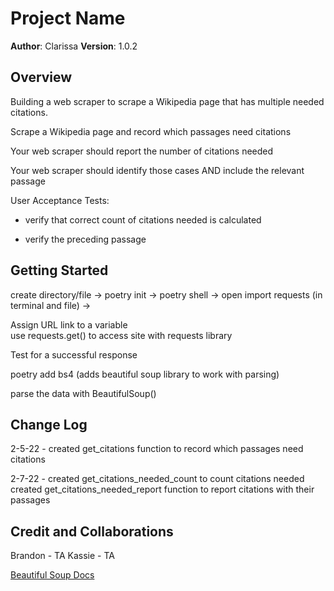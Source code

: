 # Project Name

**Author**: Clarissa
**Version**: 1.0.2

## Overview
<!-- Provide a high level overview of what this application is and why you are building it, beyond the fact that it's an assignment for this class. (i.e. What's your problem domain?) -->
Building a web scraper to scrape a Wikipedia page that has multiple needed citations.

Scrape a Wikipedia page and record which passages need citations

Your web scraper should report the number of citations needed

Your web scraper should identify those cases AND include the relevant passage

User Acceptance Tests:

- verify that correct count of citations needed is calculated

- verify the preceding passage

## Getting Started
<!-- What are the steps that a user must take in order to build this app on their own machine and get it running? -->
create directory/file -> poetry init -> poetry shell -> open
import requests (in terminal and file) ->

Assign URL link to a variable  
use requests.get() to access site with requests library

Test for a successful response

poetry add bs4 (adds beautiful soup library to work with parsing)

parse the data with BeautifulSoup()

## Change Log
<!-- Use this area to document the iterative changes made to your application as each feature is successfully implemented. Use time stamps. Here's an example:

01-01-2001 4:59pm - Application now has a fully-functional express server, with a GET route for the location resource. -->

2-5-22 - created get_citations function to record which passages need citations

2-7-22 - created get_citations_needed_count to count citations needed  
created get_citations_needed_report function to report citations with their passages

## Credit and Collaborations
<!-- Give credit (and a link) to other people or resources that helped you build this application. -->

Brandon - TA
Kassie - TA

[Beautiful Soup Docs](https://beautiful-soup-4.readthedocs.io/en/latest/index.html?highlight=pretty#output)
